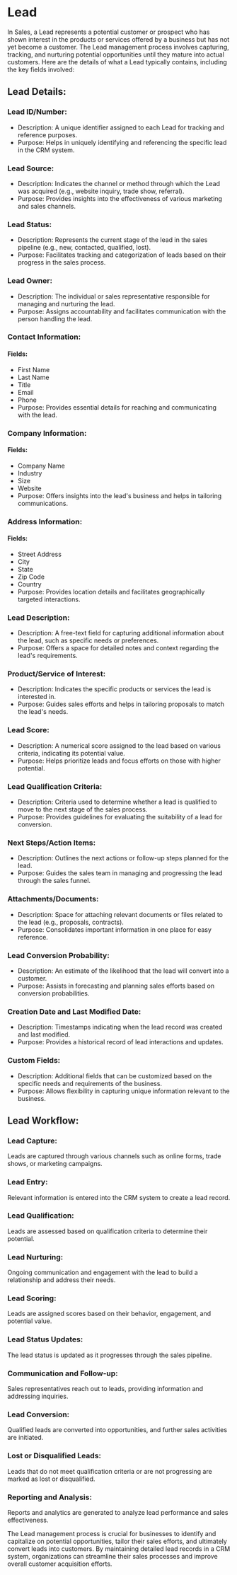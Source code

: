 # Lead

In Sales, a Lead represents a potential customer or prospect who has shown interest in the products or services offered by a business but has not yet become a customer. The Lead management process involves capturing, tracking, and nurturing potential opportunities until they mature into actual customers. Here are the details of what a Lead typically contains, including the key fields involved:

## Lead Details:

### Lead ID/Number:

* Description: A unique identifier assigned to each Lead for tracking and reference purposes.
* Purpose: Helps in uniquely identifying and referencing the specific lead in the CRM system.

### Lead Source:

* Description: Indicates the channel or method through which the Lead was acquired (e.g., website inquiry, trade show, referral).
* Purpose: Provides insights into the effectiveness of various marketing and sales channels.

### Lead Status:

* Description: Represents the current stage of the lead in the sales pipeline (e.g., new, contacted, qualified, lost).
* Purpose: Facilitates tracking and categorization of leads based on their progress in the sales process.

### Lead Owner:

* Description: The individual or sales representative responsible for managing and nurturing the lead.
* Purpose: Assigns accountability and facilitates communication with the person handling the lead.

### Contact Information:

#### Fields:

* First Name
* Last Name
* Title
* Email
* Phone
* Purpose: Provides essential details for reaching and communicating with the lead.

### Company Information:

#### Fields:

* Company Name
* Industry
* Size
* Website
* Purpose: Offers insights into the lead's business and helps in tailoring communications.

### Address Information:

#### Fields:

* Street Address
* City
* State
* Zip Code
* Country
* Purpose: Provides location details and facilitates geographically targeted interactions.

### Lead Description:

* Description: A free-text field for capturing additional information about the lead, such as specific needs or preferences.
* Purpose: Offers a space for detailed notes and context regarding the lead's requirements.

### Product/Service of Interest:

* Description: Indicates the specific products or services the lead is interested in.
* Purpose: Guides sales efforts and helps in tailoring proposals to match the lead's needs.

### Lead Score:

* Description: A numerical score assigned to the lead based on various criteria, indicating its potential value.
* Purpose: Helps prioritize leads and focus efforts on those with higher potential.

### Lead Qualification Criteria:

* Description: Criteria used to determine whether a lead is qualified to move to the next stage of the sales process.
* Purpose: Provides guidelines for evaluating the suitability of a lead for conversion.

### Next Steps/Action Items:

* Description: Outlines the next actions or follow-up steps planned for the lead.
* Purpose: Guides the sales team in managing and progressing the lead through the sales funnel.

### Attachments/Documents:

* Description: Space for attaching relevant documents or files related to the lead (e.g., proposals, contracts).
* Purpose: Consolidates important information in one place for easy reference.

### Lead Conversion Probability:

* Description: An estimate of the likelihood that the lead will convert into a customer.
* Purpose: Assists in forecasting and planning sales efforts based on conversion probabilities.

### Creation Date and Last Modified Date:

* Description: Timestamps indicating when the lead record was created and last modified.
* Purpose: Provides a historical record of lead interactions and updates.

### Custom Fields:

* Description: Additional fields that can be customized based on the specific needs and requirements of the business.
* Purpose: Allows flexibility in capturing unique information relevant to the business.

## Lead Workflow:

### Lead Capture:

Leads are captured through various channels such as online forms, trade shows, or marketing campaigns.

### Lead Entry:

Relevant information is entered into the CRM system to create a lead record.

### Lead Qualification:

Leads are assessed based on qualification criteria to determine their potential.

### Lead Nurturing:

Ongoing communication and engagement with the lead to build a relationship and address their needs.

### Lead Scoring:

Leads are assigned scores based on their behavior, engagement, and potential value.

### Lead Status Updates:

The lead status is updated as it progresses through the sales pipeline.

### Communication and Follow-up:

Sales representatives reach out to leads, providing information and addressing inquiries.

### Lead Conversion:

Qualified leads are converted into opportunities, and further sales activities are initiated.

### Lost or Disqualified Leads:

Leads that do not meet qualification criteria or are not progressing are marked as lost or disqualified.

### Reporting and Analysis:

Reports and analytics are generated to analyze lead performance and sales effectiveness.

The Lead management process is crucial for businesses to identify and capitalize on potential opportunities, tailor their sales efforts, and ultimately convert leads into customers. By maintaining detailed lead records in a CRM system, organizations can streamline their sales processes and improve overall customer acquisition efforts.